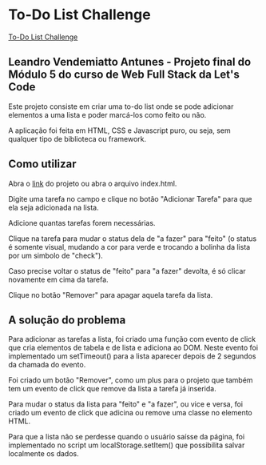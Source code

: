 # To-Do List Challenge

[To-Do List Challenge](https://antuneslv.github.io/to-do-list-challenge/index.html#)

## Leandro Vendemiatto Antunes - Projeto final do Módulo 5 do curso de Web Full Stack da Let's Code

Este projeto consiste em criar uma to-do list onde se pode adicionar 
elementos a uma lista e poder marcá-los como feito ou não.

A aplicação foi feita em HTML, CSS e Javascript puro, ou seja, sem qualquer tipo 
de biblioteca ou framework.

## Como utilizar

Abra o [link](https://antuneslv.github.io/to-do-list-challenge/index.html#) do projeto ou abra o arquivo index.html.

Digite uma tarefa no campo e clique no botão "Adicionar Tarefa" para que ela 
seja adicionada na lista.

Adicione quantas tarefas forem necessárias.

Clique na tarefa para mudar o status dela de "a fazer" para "feito" (o status
é somente visual, mudando a cor para verde e trocando a bolinha da lista por um
simbolo de "check").

Caso precise voltar o status de "feito" para "a fazer" devolta, é só clicar 
novamente em cima da tarefa.

Clique no botão "Remover" para apagar aquela tarefa da lista.

## A solução do problema

Para adicionar as tarefas a lista, foi criado uma função com evento de click que 
cria elementos de tabela e de lista e adiciona ao DOM. Neste evento foi 
implementado um setTimeout() para a lista aparecer depois de 2 segundos da 
chamada do evento.

Foi criado um botão "Remover", como um plus para o projeto que também tem um 
evento de click que remove da lista a tarefa já inserida.

Para mudar o status da lista para "feito" e "a fazer", ou vice e versa, foi 
criado um evento de click que adicina ou remove uma classe no elemento HTML.

Para que a lista não se perdesse quando o usuário saísse da página, foi 
implementado no script um localStorage.setItem() que possibilita salvar 
localmente os dados.
